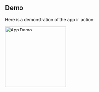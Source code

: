 ## Demo
Here is a demonstration of the app in action:

<img src="demo/NetflixCloneUI.gif" width="200" alt="App Demo">
